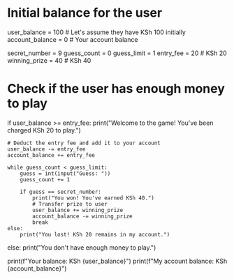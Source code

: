 
# Initial balance for the user
user_balance = 100  # Let's assume they have KSh 100 initially
account_balance = 0  # Your account balance

secret_number = 9
guess_count = 0
guess_limit = 1
entry_fee = 20  # KSh 20
winning_prize = 40  # KSh 40

# Check if the user has enough money to play
if user_balance >= entry_fee:
    print("Welcome to the game! You've been charged KSh 20 to play.")

    # Deduct the entry fee and add it to your account
    user_balance -= entry_fee
    account_balance += entry_fee

    while guess_count < guess_limit:
        guess = int(input("Guess: "))
        guess_count += 1

        if guess == secret_number:
            print("You won! You've earned KSh 40.")
            # Transfer prize to user
            user_balance += winning_prize
            account_balance -= winning_prize
            break
    else:
        print("You lost! KSh 20 remains in my account.")
else:
    print("You don't have enough money to play.")

print(f"Your balance: KSh {user_balance}")
print(f"My account balance: KSh {account_balance}")
